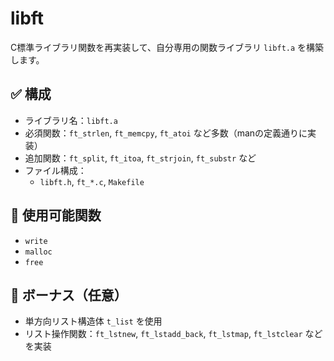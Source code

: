 # libft

C標準ライブラリ関数を再実装して、自分専用の関数ライブラリ `libft.a` を構築します。

## ✅ 構成

- ライブラリ名：`libft.a`
- 必須関数：`ft_strlen`, `ft_memcpy`, `ft_atoi` など多数（manの定義通りに実装）
- 追加関数：`ft_split`, `ft_itoa`, `ft_strjoin`, `ft_substr` など
- ファイル構成：
  - `libft.h`, `ft_*.c`, `Makefile`

## 🔧 使用可能関数

- `write`
- `malloc`
- `free`

## 💎 ボーナス（任意）

- 単方向リスト構造体 `t_list` を使用
- リスト操作関数：`ft_lstnew`, `ft_lstadd_back`, `ft_lstmap`, `ft_lstclear` などを実装

